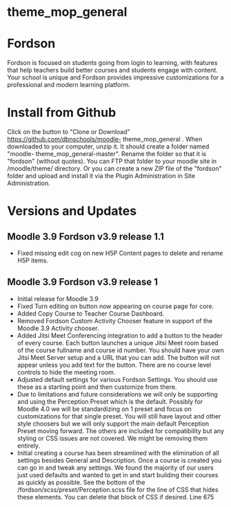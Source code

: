   theme_mop_general
===========

# Fordson

Fordson is focused on students going from login to learning, with features that help teachers build better courses and students engage with content. Your school is unique and Fordson provides impressive customizations for a professional and modern learning platform. 

# Install from Github
Click on the button to "Clone or Download" https://github.com/dbnschools/moodle-  theme_mop_general . When downloaded to your computer, unzip it. It should create a folder named "moodle-  theme_mop_general-master". Rename the folder so that it is "fordson" (without quotes). You can FTP that folder to your moodle site in /moodle/theme/ directory. Or you can create a new ZIP file of the "fordson" folder and upload and install it via the Plugin Administration in Site Administration.


# Versions and Updates

## Moodle 3.9 Fordson v3.9 release 1.1
* Fixed missing edit cog on new H5P Content pages to delete and rename H5P items.

## Moodle 3.9 Fordson v3.9 release 1
* Initial release for Moodle 3.9
* Fixed Turn editing on button now appearing on course page for core.
* Added Copy Course to Teacher Course Dashboard.
* Removed Fordson Custom Activity Chooser feature in support of the Moodle 3.9 Activity chooser.
* Added Jitsi Meet Conferencing integration to add a button to the header of every course.  Each button launches a unique Jitsi Meet room based of the course fullname and course id number.  You should have your own Jitsi Meet Server setup and a URL that you can add.  The button will not appear unless you add text for the button.  There are no course level controls to hide the meeting room.
* Adjusted default settings for various Fordson Settings.  You should use these as a starting point and then customize from there.  
* Due to limitations and future considerations we will only be supporting and using the Perception Preset which is the default.  Possibly for Moodle 4.0 we will be standardizing on 1 preset and focus on customizations for that single preset.  You will still have layout and other style choosers but we will only support the main default Perception Preset moving forward.  The others are included for compatibility but any styling or CSS issues are not covered.  We might be removing them entirely.  
* Initial creating a course has been streamlined with the elimination of all settings besides General and Description.  Once a course is created you can go in and tweak any settings.  We found the majority of our users just used defaults and wanted to get in and start building their courses as quickly as possible.  See the bottom of the /fordson/scss/preset/Perception.scss file for the line of CSS that hides these elements.  You can delete that block of CSS if desired.  Line 675